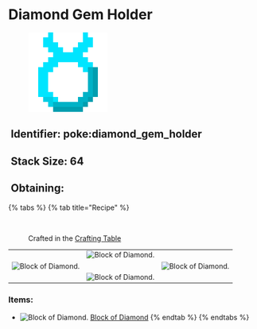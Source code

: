 # Diamond Gem Holder

<figure><img src="https://github.com/ItsMePok/PFE/blob/wikiAssets/wikiMain/diamond_holder.png?raw=true" alt=""><figcaption></figcaption></figure>

## <img src="https://minecraft.wiki/images/Name_Tag_JE2_BE2.png?cbdc1" alt="" data-size="line"> Identifier: poke:diamond\_gem\_holder <a href="#identifier" id="identifier"></a>

## <img src="https://minecraft.wiki/images/Light_Gray_Bundle_JE1_BE1.png?b552e" alt="" data-size="line"> Stack Size: 64

## <img src="https://minecraft.wiki/images/thumb/Crafting_Table_JE4_BE3.png/150px-Crafting_Table_JE4_BE3.png?5767f" alt="" data-size="line"> Obtaining:

{% tabs %}
{% tab title="Recipe" %}
<figure><img src="https://minecraft.wiki/images/thumb/Crafting_Table_JE4_BE3.png/150px-Crafting_Table_JE4_BE3.png?5767f" alt=""><figcaption><p>Crafted in the <a href="https://minecraft.wiki/w/Crafting_Table">Crafting Table</a></p></figcaption></figure>

|                                                                                                                                 |                                                                                                                                 |                                                                                                                                 |
| :-----------------------------------------------------------------------------------------------------------------------------: | :-----------------------------------------------------------------------------------------------------------------------------: | ------------------------------------------------------------------------------------------------------------------------------- |
|                                                                                                                                 | ![Block of Diamond.](https://minecraft.wiki/images/thumb/Block_of_Diamond_JE5_BE3.png/150px-Block_of_Diamond_JE5_BE3.png?542ee) |                                                                                                                                 |
| ![Block of Diamond.](https://minecraft.wiki/images/thumb/Block_of_Diamond_JE5_BE3.png/150px-Block_of_Diamond_JE5_BE3.png?542ee) |                                                                                                                                 | ![Block of Diamond.](https://minecraft.wiki/images/thumb/Block_of_Diamond_JE5_BE3.png/150px-Block_of_Diamond_JE5_BE3.png?542ee) |
|                                                                                                                                 | ![Block of Diamond.](https://minecraft.wiki/images/thumb/Block_of_Diamond_JE5_BE3.png/150px-Block_of_Diamond_JE5_BE3.png?542ee) |                                                                                                                                 |

### Items:

* <img src="https://minecraft.wiki/images/thumb/Block_of_Diamond_JE5_BE3.png/150px-Block_of_Diamond_JE5_BE3.png?542ee" alt="Block of Diamond." data-size="line"> [Block of Diamond](https://minecraft.wiki/w/Block_of_Diamond)
{% endtab %}
{% endtabs %}
